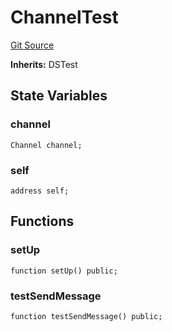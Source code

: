 # ChannelTest
[Git Source](https://github.com/darwinia-network/ORMP/blob/28f242d61f8f1de9729b61a20924f3f1938d1e53/src/test/Channel.t.sol)

**Inherits:**
DSTest


## State Variables
### channel

```solidity
Channel channel;
```


### self

```solidity
address self;
```


## Functions
### setUp


```solidity
function setUp() public;
```

### testSendMessage


```solidity
function testSendMessage() public;
```

